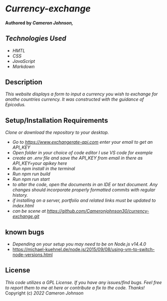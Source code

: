 # _Currency-exchange_

#### Authored by _Cameron Johnson,_


## _Technologies Used_

* _HMTL_
* _CSS_
* _JavaScript_
* _Markdown_

## Description 

_This website displays a form to input a currency you wish to exchange for anothe countries currency. It was constructed with the guidance of Epicodus._


## Setup/Installation Requirements

_Clone or download the repository to your desktop._
* _Go to https://www.exchangerate-api.com enter your email to get an API_KEY_
* _Open folder in your choice of code editor I use VS code for example_
* _create an .env file and save the API_KEY from email in there as API_KEY=your apikey here_
* _Run npm install in the terminal_
* _Run npm run build_
* _Run npm run start_
* _to alter the code, open the documents in an IDE or text document. Any changes should incorporate properly formatted commits with regular history._
* _if installing on a server, portfolio and related links must be updated to index.html_
* _can be scene at https://github.com/Cameronjohnson30/currency-exchange.git_

## known bugs
* _Depending on your setup you may need to be on Node.js v14.4.0_
*  https://michael-kuehnel.de/node.js/2015/09/08/using-vm-to-switch-node-versions.html

## License 
 _This code utilizes a GPL License. If you have any issues/find bugs. Feel free to report them to me at here or contribute a fix to the code. Thanks!_ Copyright (c) _2022_ _Cameron Johnson_
